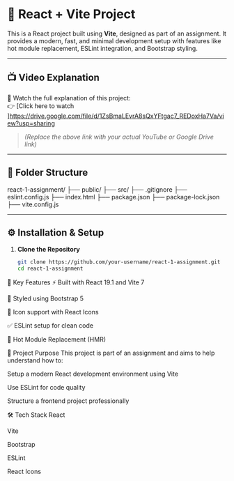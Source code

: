 # 🚀 React + Vite Project

This is a React project built using **Vite**, designed as part of an assignment. It provides a modern, fast, and minimal development setup with features like hot module replacement, ESLint integration, and Bootstrap styling.

---

## 📺 Video Explanation

🎥 Watch the full explanation of this project:  
👉 [Click here to watch ]https://drive.google.com/file/d/1ZsBmaLEvrA8sQxYFtgac7_REDoxHa7Va/view?usp=sharing

> *(Replace the above link with your actual YouTube or Google Drive link)*

---

## 📁 Folder Structure

react-1-assignment/
├── public/
├── src/
├── .gitignore
├── eslint.config.js
├── index.html
├── package.json
├── package-lock.json
├── vite.config.js


---

## ⚙️ Installation & Setup

1. **Clone the Repository**
   ```bash
   git clone https://github.com/your-username/react-1-assignment.git
   cd react-1-assignment
📌 Key Features
⚡ Built with React 19.1 and Vite 7

🎨 Styled using Bootstrap 5

🧩 Icon support with React Icons

✅ ESLint setup for clean code

🔄 Hot Module Replacement (HMR)

🧠 Project Purpose
This project is part of an assignment and aims to help understand how to:

Setup a modern React development environment using Vite

Use ESLint for code quality

Structure a frontend project professionally

🛠️ Tech Stack
React

Vite

Bootstrap

ESLint

React Icons
